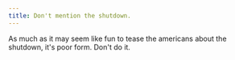 ```yaml
---
title: Don't mention the shutdown.
---
```

As much as it may seem like fun to tease the americans about the shutdown, it's
poor form. Don't do it.
